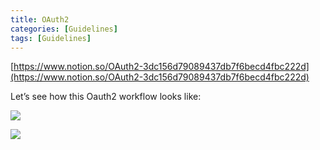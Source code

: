 ```yaml
---
title: OAuth2
categories: [Guidelines]
tags: [Guidelines]
---
```


[https://www.notion.so/OAuth2-3dc156d79089437db7f6becd4fbc222d](https://www.notion.so/OAuth2-3dc156d79089437db7f6becd4fbc222d)


Let’s see how this Oauth2 workflow looks like:


![](https://prod-files-secure.s3.us-west-2.amazonaws.com/9960fb2a-b75e-4bea-a8f9-b00925db1215/3bce41e0-99e8-4ebd-9701-e2bc9cbb79a2/Untitled.png?X-Amz-Algorithm=AWS4-HMAC-SHA256&X-Amz-Content-Sha256=UNSIGNED-PAYLOAD&X-Amz-Credential=ASIAZI2LB4665D2ANCKI%2F20250505%2Fus-west-2%2Fs3%2Faws4_request&X-Amz-Date=20250505T202518Z&X-Amz-Expires=3600&X-Amz-Security-Token=IQoJb3JpZ2luX2VjEIz%2F%2F%2F%2F%2F%2F%2F%2F%2F%2FwEaCXVzLXdlc3QtMiJHMEUCIQDNXx3Pzqt4tauPqRUGesxwG1PbkVGxQBMnwJMNcAzDDwIgOXjlPFa6PU8u2HXbZMJkdH1YcNg%2BKuGUyiFXuv4AjIgq%2FwMINRAAGgw2Mzc0MjMxODM4MDUiDK08%2ByBnclKaM9GO7CrcA9vGZgyVkHvesexaQbhOl6ZfKZwLpEanYOTqbb9w%2FH3q%2FXkpsmm85OKZLffwKxuBe%2BJXgsBbMRncybAbVPwO21X8Nvq1XVg2kYSHsNQ2Lw8U%2FQ%2B%2FAKEonYCvfUcWuQirnUfAQziGiyvQb3tMz8ulLM7qr%2FR%2F14%2FLjKG78F5lwPIZheLIpR6N%2Bgo%2FMUBJtNLGMq4B4dXRzgUIndvvy0QLiNkxpSnKQy8l9lZe7QXA7wJXiFfXf3Pu79wjnK9sZSbHzNQTQhT0x6JfDUpNVCUVYVrF5gGZvtvy6Y53fcHbBoBUrlreQnBuD0oAvsWKvpzcNxvbfAmsMQpewBkYie1jjqhc4Z2VJnb4y9Ff70byplweJ7ZPqDysHpL%2B2RhWvOhlRf4MVgV4m0chwUcrRqDbPrjCVjxDDTML8itkKj4%2FAXxz4cZdYVXG5fHm0nYuYPrqZxGJxbQuPQOkvBS83SDWM9LE44KRufk%2FWCxiVhPjV8suQ4IpML5rZbo6n1aM1v6vbodm2Aw43jVbOPxgPEBAKZEUP3y94EEfMajH75msLhnRk59D6ZZH%2Fiyxc8F%2F9vMFaDgRgo672uPqFh3YxGN2nWrAhcl9NB%2F44GosryCsnfnKYK%2FtYdD12BBYgWAaMOCx5MAGOqUBpZEFDq%2BIaDanl6Zgk3XN3RR9dfBeNDyilaHpQo%2FpuJeiWpEJ5lc8lX0BA33bcYBfG%2FkvXnqPMx9%2Fna%2FZjL0dJOkcPFm4F0qIvXhHvBv2%2FpyABxI7JEN%2BkTQNQqHsACo8RdlbGzVYeW19THYLYYit2ENSzeD4tTMHXIRm2mWGBa%2FhTF69sG%2FkfBr8auBlkZ3FFJQa0ujdBgocxR%2F0kUA6rCKVV0nE&X-Amz-Signature=12b8447bd47b10b6341b004a6fe1c8f732d071a8e476a0f7edfe2217d5a9e42b&X-Amz-SignedHeaders=host&x-id=GetObject)


![](https://prod-files-secure.s3.us-west-2.amazonaws.com/9960fb2a-b75e-4bea-a8f9-b00925db1215/27d32b66-de43-41de-80f7-7edb81d1190f/Untitled.png?X-Amz-Algorithm=AWS4-HMAC-SHA256&X-Amz-Content-Sha256=UNSIGNED-PAYLOAD&X-Amz-Credential=ASIAZI2LB4665D2ANCKI%2F20250505%2Fus-west-2%2Fs3%2Faws4_request&X-Amz-Date=20250505T202518Z&X-Amz-Expires=3600&X-Amz-Security-Token=IQoJb3JpZ2luX2VjEIz%2F%2F%2F%2F%2F%2F%2F%2F%2F%2FwEaCXVzLXdlc3QtMiJHMEUCIQDNXx3Pzqt4tauPqRUGesxwG1PbkVGxQBMnwJMNcAzDDwIgOXjlPFa6PU8u2HXbZMJkdH1YcNg%2BKuGUyiFXuv4AjIgq%2FwMINRAAGgw2Mzc0MjMxODM4MDUiDK08%2ByBnclKaM9GO7CrcA9vGZgyVkHvesexaQbhOl6ZfKZwLpEanYOTqbb9w%2FH3q%2FXkpsmm85OKZLffwKxuBe%2BJXgsBbMRncybAbVPwO21X8Nvq1XVg2kYSHsNQ2Lw8U%2FQ%2B%2FAKEonYCvfUcWuQirnUfAQziGiyvQb3tMz8ulLM7qr%2FR%2F14%2FLjKG78F5lwPIZheLIpR6N%2Bgo%2FMUBJtNLGMq4B4dXRzgUIndvvy0QLiNkxpSnKQy8l9lZe7QXA7wJXiFfXf3Pu79wjnK9sZSbHzNQTQhT0x6JfDUpNVCUVYVrF5gGZvtvy6Y53fcHbBoBUrlreQnBuD0oAvsWKvpzcNxvbfAmsMQpewBkYie1jjqhc4Z2VJnb4y9Ff70byplweJ7ZPqDysHpL%2B2RhWvOhlRf4MVgV4m0chwUcrRqDbPrjCVjxDDTML8itkKj4%2FAXxz4cZdYVXG5fHm0nYuYPrqZxGJxbQuPQOkvBS83SDWM9LE44KRufk%2FWCxiVhPjV8suQ4IpML5rZbo6n1aM1v6vbodm2Aw43jVbOPxgPEBAKZEUP3y94EEfMajH75msLhnRk59D6ZZH%2Fiyxc8F%2F9vMFaDgRgo672uPqFh3YxGN2nWrAhcl9NB%2F44GosryCsnfnKYK%2FtYdD12BBYgWAaMOCx5MAGOqUBpZEFDq%2BIaDanl6Zgk3XN3RR9dfBeNDyilaHpQo%2FpuJeiWpEJ5lc8lX0BA33bcYBfG%2FkvXnqPMx9%2Fna%2FZjL0dJOkcPFm4F0qIvXhHvBv2%2FpyABxI7JEN%2BkTQNQqHsACo8RdlbGzVYeW19THYLYYit2ENSzeD4tTMHXIRm2mWGBa%2FhTF69sG%2FkfBr8auBlkZ3FFJQa0ujdBgocxR%2F0kUA6rCKVV0nE&X-Amz-Signature=f22ed5cbdd4a88fa2b943fd1df25e80982139ddeeb77eb780df41f3d343d531f&X-Amz-SignedHeaders=host&x-id=GetObject)

